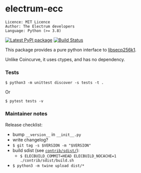 # electrum-ecc

```
Licence: MIT Licence
Author: The Electrum developers
Language: Python (>= 3.8)
```

[![Latest PyPI package](https://badge.fury.io/py/electrum_ecc.svg)](https://pypi.org/project/electrum-ecc/)
[![Build Status](https://api.cirrus-ci.com/github/spesmilo/electrum-ecc.svg)](https://cirrus-ci.com/github/spesmilo/electrum-ecc)


This package provides a pure python interface to
[libsecp256k1](https://github.com/bitcoin-core/secp256k1).

Unlike Coincurve, it uses ctypes, and has no dependency.


### Tests

```
$ python3 -m unittest discover -s tests -t .
```
Or
```
$ pytest tests -v
```


### Maintainer notes

Release checklist:
- bump `__version__` in `__init__.py`
- write changelog?
- `$ git tag -s $VERSION -m "$VERSION"`
- build sdist (see [`contrib/sdist/`](contrib/sdist)):
  - `$ ELECBUILD_COMMIT=HEAD ELECBUILD_NOCACHE=1 ./contrib/sdist/build.sh`
- `$ python3 -m twine upload dist/*`
